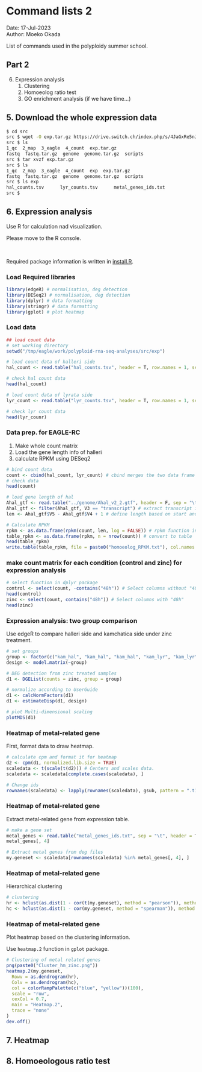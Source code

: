 # Command lists 2

Date: 17-Jul-2023  
Author: Moeko Okada  

List of commands used in the polyploidy summer school.  

## Part 2

6. Expression analysis
   1. Clustering
   2. Homoeolog ratio test
   3. GO enrichment analysis (if we have time...)

## 5. Download the whole expression data

```bash
$ cd src
src $ wget -O exp.tar.gz https://drive.switch.ch/index.php/s/4JaGxRe5nJvJ8WX/download
src $ ls
1_qc  2_map  3_eagle  4_count  exp.tar.gz
fastq  fastq.tar.gz  genome  genome.tar.gz  scripts
src $ tar xvzf exp.tar.gz
src $ ls
1_qc  2_map  3_eagle  4_count  exp  exp.tar.gz
fastq  fastq.tar.gz  genome  genome.tar.gz  scripts
src $ ls exp
hal_counts.tsv      lyr_counts.tsv      metal_genes_ids.txt
src $
```

## 6. Expression analysis

Use R for calculation nad visualization.

Please move to the R console.

<br>

Required package information is written in [install.R](https://github.com/MoekoOkada/SummerSchool_2023/blob/main/scripts/install.r).


### Load Required libraries

```r
library(edgeR) # normalisation, deg detection
library(DESeq2) # normalisation, deg detection
library(dplyr) # data formatting
library(stringr) # data formatting
library(gplot) # plot heatmap
```

### Load data

```r
## load count data
# set working directory
setwd("/tmp/eagle/work/polyploid-rna-seq-analyses/src/exp")

# load count data of halleri side
hal_count <- read.table("hal_counts.tsv", header = T, row.names = 1, sep = "\t")

# check hal count data
head(hal_count)

# load count data of lyrata side
lyr_count <- read.table("lyr_counts.tsv", header = T, row.names = 1, sep = "\t")

# check lyr count data
head(lyr_counr)
```

### Data prep. for EAGLE-RC

1. Make whole count matrix
2. Load the gene length info of halleri
3. calculate RPKM using DESeq2

```R
# bind count data
count <- cbind(hal_count, lyr_count) # cbind merges the two data frame based on rownames
# check data
head(count)

# load gene length of hal
Ahal_gtf <- read.table("../genome/Ahal_v2_2.gtf", header = F, sep = "\t")
Ahal_gtf <- filter(Ahal_gtf, V3 == "transcript") # extract transcript information
len <- Ahal_gtf$V5 - Ahal_gtf$V4 + 1 # define length based on start and end position of each genes

# Calculate RPKM
rpkm <- as.data.frame(rpkm(count, len, log = FALSE)) # rpkm function in DESeq2 package
table_rpkm <- as.data.frame(rpkm, n = nrow(count)) # convert to table
head(table_rpkm)
write.table(table_rpkm, file = paste0("homoeolog_RPKM.txt"), col.names = T, row.names = T, sep = "\t") # Output
```

### make count matrix for each condition (control and zinc) for expression analysis

```R
# select function in dplyr package
control <- select(count, -contains("48h")) # Select columns without "48h"
head(control)
zinc <- select(count, contains("48h")) # Select columns with "48h"
head(zinc)
```

### Expression analysis: two group comparison

Use edgeR to compare halleri side and kamchatica side under zinc treatment.

```R
# set groups
group <- factor(c("kam_hal", "kam_hal", "kam_hal", "kam_lyr", "kam_lyr", "kam_lyr"))
design <- model.matrix(~group)

# DEG detection from zinc treated samples
d1 <- DGEList(counts = zinc, group = group)

# normalize according to UserGuide
d1 <- calcNormFactors(d1)
d1 <- estimateDisp(d1, design)

# plot Multi-dimensional scaling
plotMDS(d1)
```

### Heatmap of metal-related gene

First, format data to draw heatmap.

```R
# calculate cpm and format it for heatmap
d2 <- cpm(d1, normalized.lib.size = TRUE)
scaledata <- t(scale(t(d2))) # Centers and scales data.
scaledata <- scaledata[complete.cases(scaledata), ]

# Change ids
rownames(scaledata) <- lapply(rownames(scaledata), gsub, pattern = ".t1", replacement = "")
```

### Heatmap of metal-related gene

Extract metal-related gene from expression table.

```R
# make a gene set
metal_genes <- read.table("metal_genes_ids.txt", sep = "\t", header = T)
metal_genes[, 4]

# Extract metal genes from deg files
my.geneset <- scaledata[rownames(scaledata) %in% metal_genes[, 4], ]
```

### Heatmap of metal-related gene

Hierarchical clustering

```R
# clustering
hr <- hclust(as.dist(1 - cor(t(my.geneset), method = "pearson")), method = "complete")
hc <- hclust(as.dist(1 - cor(my.geneset, method = "spearman")), method = "complete")
```

### Heatmap of metal-related gene

Plot heatmap based on the clustering information.

Use `heatmap.2` function in `gplot` package.

```R
# Clustering of metal related genes
png(paste0("Cluster_hm_zinc.png"))
heatmap.2(my.geneset,
  Rowv = as.dendrogram(hr),
  Colv = as.dendrogram(hc),
  col = colorRampPalette(c("blue", "yellow"))(100),
  scale = "row",
  cexCol = 0.7,
  main = "Heatmap.2",
  trace = "none"
)
dev.off()
```

## 7. Heatmap


## 8. Homoeologous ratio test